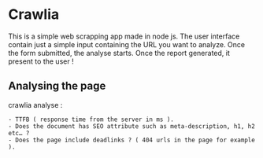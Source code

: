 # Crawlia

This is a simple web scrapping app made in node js.
The user interface contain just a simple input containing the URL you want to analyze.
Once the form submitted, the analyse starts.
Once the report generated,  it present  to the user !

## Analysing the page

crawlia analyse : 

```text
- TTFB ( response time from the server in ms ).
- Does the document has SEO attribute such as meta-description, h1, h2 etc… ?
- Does the page include deadlinks ? ( 404 urls in the page for example ).
```